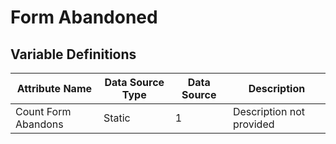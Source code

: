 # Form Abandoned

### 

## Variable Definitions

| Attribute Name|Data Source Type|Data Source|Description|
| --- | --- | --- | --- |
|Count Form Abandons|Static|1|Description not provided|



